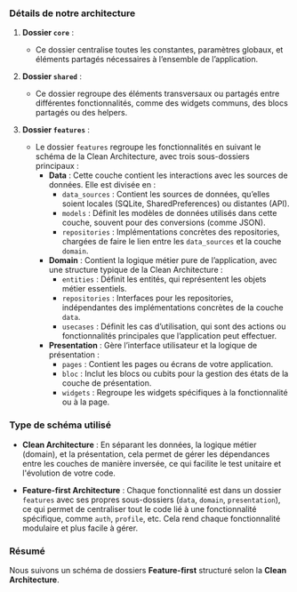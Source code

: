 ### Détails de notre architecture

1. **Dossier `core`** :
   - Ce dossier centralise toutes les constantes, paramètres globaux, et éléments partagés nécessaires à l’ensemble de l’application.

2. **Dossier `shared`** :
   - Ce dossier regroupe des éléments transversaux ou partagés entre différentes fonctionnalités, comme des widgets communs, des blocs partagés ou des helpers.

3. **Dossier `features`** :
   - Le dossier `features` regroupe les fonctionnalités en suivant le schéma de la Clean Architecture, avec trois sous-dossiers principaux :
      - **Data** : Cette couche contient les interactions avec les sources de données. Elle est divisée en :
         - `data_sources` : Contient les sources de données, qu’elles soient locales (SQLite, SharedPreferences) ou distantes (API).
         - `models` : Définit les modèles de données utilisés dans cette couche, souvent pour des conversions (comme JSON).
         - `repositories` : Implémentations concrètes des repositories, chargées de faire le lien entre les `data_sources` et la couche `domain`.
      - **Domain** : Contient la logique métier pure de l’application, avec une structure typique de la Clean Architecture :
         - `entities` : Définit les entités, qui représentent les objets métier essentiels.
         - `repositories` : Interfaces pour les repositories, indépendantes des implémentations concrètes de la couche `data`.
         - `usecases` : Définit les cas d’utilisation, qui sont des actions ou fonctionnalités principales que l’application peut effectuer.
      - **Presentation** : Gère l’interface utilisateur et la logique de présentation :
         - `pages` : Contient les pages ou écrans de votre application.
         - `bloc` : Inclut les blocs ou cubits pour la gestion des états de la couche de présentation.
         - `widgets` : Regroupe les widgets spécifiques à la fonctionnalité ou à la page.

### Type de schéma utilisé

- **Clean Architecture** : En séparant les données, la logique métier (domain), et la présentation, cela permet de gérer les dépendances entre les couches de manière inversée, ce qui facilite le test unitaire et l'évolution de votre code.
  
- **Feature-first Architecture** : Chaque fonctionnalité est dans un dossier `features` avec ses propres sous-dossiers (`data`, `domain`, `presentation`), ce qui permet de centraliser tout le code lié à une fonctionnalité spécifique, comme `auth`, `profile`, etc. Cela rend chaque fonctionnalité modulaire et plus facile à gérer.

### Résumé

Nous suivons un schéma de dossiers **Feature-first** structuré selon la **Clean Architecture**.